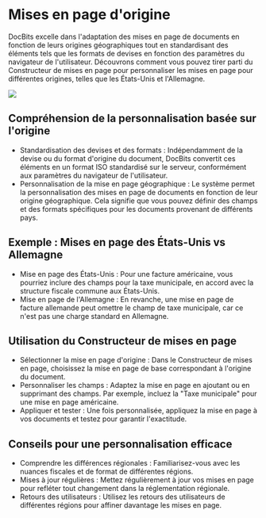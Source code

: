 # Mises en page d'origine

DocBits excelle dans l'adaptation des mises en page de documents en fonction de leurs origines géographiques tout en standardisant des éléments tels que les formats de devises en fonction des paramètres du navigateur de l'utilisateur. Découvrons comment vous pouvez tirer parti du Constructeur de mises en page pour personnaliser les mises en page pour différentes origines, telles que les États-Unis et l'Allemagne.

![](https://lh7-us.googleusercontent.com/rr9bPdkGQgve8ITitxayt\_hDnYqjys1Hm2ctCdWP82gupRNk2G2QAoIMf-REcmOdqiNrzFFyDd2E0qx6dj\_BpnH8X6gqxJvINXkTFB4RIBriSpwbEHHE7hSXoH2UOnaoQNB97\_UfZYreaXg6TszHors)

## **Compréhension de la personnalisation basée sur l'origine**

* Standardisation des devises et des formats : Indépendamment de la devise ou du format d'origine du document, DocBits convertit ces éléments en un format ISO standardisé sur le serveur, conformément aux paramètres du navigateur de l'utilisateur.
* Personnalisation de la mise en page géographique : Le système permet la personnalisation des mises en page de documents en fonction de leur origine géographique. Cela signifie que vous pouvez définir des champs et des formats spécifiques pour les documents provenant de différents pays.

## **Exemple : Mises en page des États-Unis vs Allemagne**

* Mise en page des États-Unis : Pour une facture américaine, vous pourriez inclure des champs pour la taxe municipale, en accord avec la structure fiscale commune aux États-Unis.
* Mise en page de l'Allemagne : En revanche, une mise en page de facture allemande peut omettre le champ de taxe municipale, car ce n'est pas une charge standard en Allemagne.

## **Utilisation du Constructeur de mises en page**

* Sélectionner la mise en page d'origine : Dans le Constructeur de mises en page, choisissez la mise en page de base correspondant à l'origine du document.
* Personnaliser les champs : Adaptez la mise en page en ajoutant ou en supprimant des champs. Par exemple, incluez la "Taxe municipale" pour une mise en page américaine.
* Appliquer et tester : Une fois personnalisée, appliquez la mise en page à vos documents et testez pour garantir l'exactitude.

## **Conseils pour une personnalisation efficace**

* Comprendre les différences régionales : Familiarisez-vous avec les nuances fiscales et de format de différentes régions.
* Mises à jour régulières : Mettez régulièrement à jour vos mises en page pour refléter tout changement dans la réglementation régionale.
* Retours des utilisateurs : Utilisez les retours des utilisateurs de différentes régions pour affiner davantage les mises en page.
